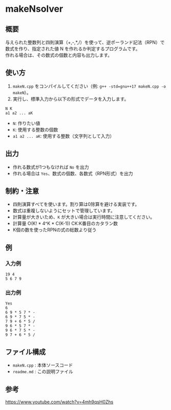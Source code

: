 # makeNsolver

## 概要

与えられた整数列と四則演算（+,-,*,/）を使って、逆ポーランド記法（RPN）で数式を作り、指定された値 N を作れるか判定するプログラムです。  
作れる場合は、その数式の個数と内容も出力します。

## 使い方

1. `makeN.cpp` をコンパイルしてください（例: `g++ -std=gnu++17 makeN.cpp -o makeN`）。
2. 実行し、標準入力から以下の形式でデータを入力します。

```
N K
a1 a2 ... aK
```

- `N`: 作りたい値
- `K`: 使用する整数の個数
- `a1 a2 ... aK`: 使用する整数（文字列として入力）

## 出力

- 作れる数式が1つもなければ `No` を出力
- 作れる場合は `Yes`、数式の個数、各数式（RPN形式）を出力

## 制約・注意

- 四則演算すべてを使います。割り算は0除算を避ける実装です。
- 数式は重複しないようにセットで管理しています。
- 計算量が大きいため、`K` が大きい場合は実行時間に注意してください。
- 計算量 O(K! * 4^K * C(K-1)) CK:K番目のカタラン数
- K個の数を使ったRPNの式の総数より従う

## 例

### 入力例

```
19 4
5 6 7 9
```

### 出力例

```
Yes
6
6 9 * 5 7 * -
6 9 * 7 5 * -
7 9 + 6 * 5 /
9 6 * 5 7 * -
9 6 * 7 5 * -
9 7 + 6 * 5 /
```

## ファイル構成

- `makeN.cpp` : 本体ソースコード
- `readme.md` : この説明ファイル

## 参考
https://www.youtube.com/watch?v=4mh9qsH0Zhs
